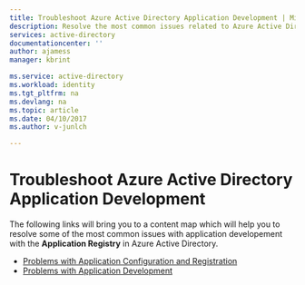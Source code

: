 ```yaml
---
title: Troubleshoot Azure Active Directory Application Development | Microsoft Docs
description: Resolve the most common issues related to Azure Active Directory Application Development
services: active-directory
documentationcenter: ''
author: ajamess
manager: kbrint

ms.service: active-directory
ms.workload: identity
ms.tgt_pltfrm: na
ms.devlang: na
ms.topic: article
ms.date: 04/10/2017
ms.author: v-junlch

---
```


# Troubleshoot Azure Active Directory Application Development
The following links will bring you to a content map which will help you to resolve some of the most common issues with application developement with the **Application Registry** in Azure Active Directory.

- [Problems with Application Configuration and Registration](./active-directory-application-dev-config-content-map.md)
- [Problems with Application Development](./active-directory-application-dev-development-content-map.md)
